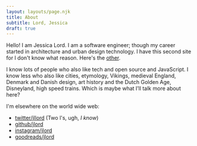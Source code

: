 ```yaml
---
layout: layouts/page.njk
title: About
subtitle: Lord, Jessica
draft: true
---
```


Hello! I am Jessica Lord. I am a software engineer; though my career started in architecture and urban design technology. I have this second site for I don't know what reason. Here's the [other](http://jlord.us).

I know lots of people who also like tech and open source and JavaScript. I know less who also like cities, etymology, Vikings, medieval England, Denmark and Danish design, art history and the Dutch Golden Age, Disneyland, high speed trains. Which is maybe what I’ll talk more about here?

I'm elsewhere on the world wide web:

- [twitter/jllord](https://twitter.com/jllord) (Two l's, ugh, <em>I know</em>)
- [github/jlord](https://github.com/jlord)
- [instagram/jlord](https://instagram.com/jlord)
- [goodreads/jlord](https://www.goodreads.com/user/show/768192-jlord)
